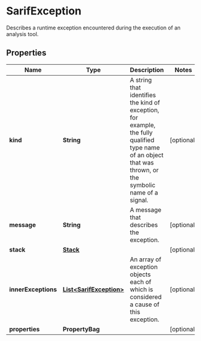 

# SarifException

Describes a runtime exception encountered during the execution of an analysis tool.

## Properties

| Name | Type | Description | Notes |
|------------ | ------------- | ------------- | -------------|
|**kind** | **String** | A string that identifies the kind of exception, for example, the fully qualified type name of an object that was thrown, or the symbolic name of a signal. |  [optional] |
|**message** | **String** | A message that describes the exception. |  [optional] |
|**stack** | [**Stack**](Stack.md) |  |  [optional] |
|**innerExceptions** | [**List&lt;SarifException&gt;**](SarifException.md) | An array of exception objects each of which is considered a cause of this exception. |  [optional] |
|**properties** | **PropertyBag** |  |  [optional] |



